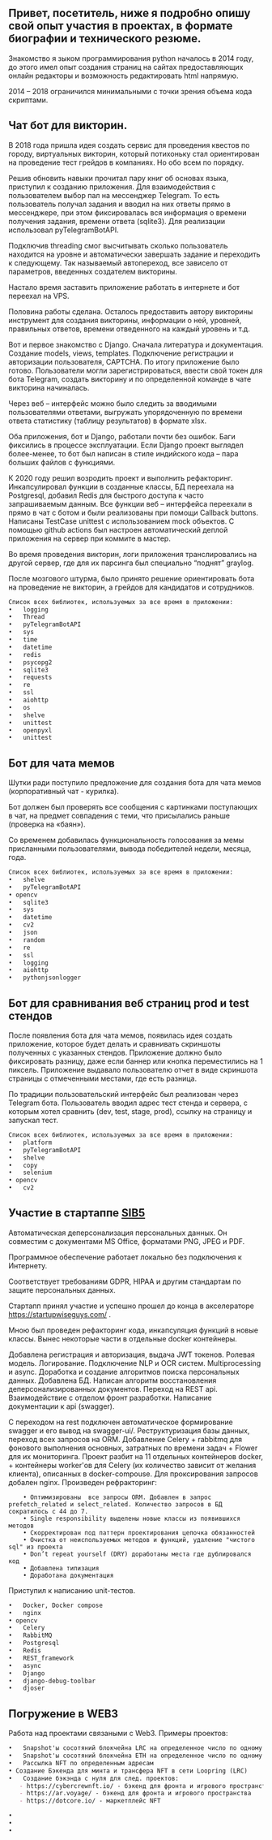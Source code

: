 
## Привет, посетитель, ниже я подробно опишу свой опыт участия в проектах, в формате биографии и технического резюме.

  Знакомство я зыком программирования python началось в 2014 году, до этого имел опыт создания страниц на сайтах предоставляющих онлайн редакторы и возможность редактировать html напрямую.

  2014 – 2018 ограничился минимальными с точки зрения объема кода скриптами.

## Чат бот для викторин.

  В 2018 года пришла идея создать сервис для проведения квестов по городу, виртуальных викторин, который потихоньку стал ориентирован на проведение тест грейдов в компаниях. Но обо всем по порядку.

  Решив обновить навыки прочитал пару книг об основах языка, приступил к созданию приложения. Для взаимодействия с пользователем выбор пал на мессенджер Telegram.
То есть пользователь получал задания и вводил на них ответы прямо в мессенджере, при этом фиксировалась вся информация о времени получения задания, времени ответа (sqlite3). Для реализации использовал pyTelegramBotAPI.

  Подключив threading смог высчитывать сколько пользователь находится на уровне и автоматически завершать задание и переходить к следующему. Так называемый автопереход, все зависело от параметров, введенных создателем викторины.

  Настало время заставить приложение работать в интернете и бот переехал на VPS.

  Половина работы сделана. Осталось предоставить автору викторины инструмент для создания викторины, информации о ней, уровней, правильных ответов, времени отведенного на каждый уровень и т.д.

  Вот и первое знакомство с Django. Сначала литература и документация. Создание models, views, templates. Подключение регистрации и авторизации пользователя, CAPTCHA. 
По итогу приложение было готово. Пользователи могли зарегистрироваться, ввести свой токен для бота Telegram, создать викторину и по определенной команде в чате викторина начиналась.

  Через веб – интерфейс можно было следить за вводимыми пользователями ответами, выгружать упорядоченную по времени ответа статистику (таблицу результатов) в формате xlsx.

  Оба приложения, бот и Django, работали почти без ошибок. Баги фиксились в процессе эксплуатации. Если Django проект выглядел более-менее, то бот был написан в стиле индийского кода – пара больших файлов с функциями.

  К 2020 году решил возродить проект и выполнить рефакторинг. Инкапсулировал функции в созданные классы, БД переехала на Postgresql, добавил Redis для быстрого доступа к часто запрашиваемым данным. Все функции веб – интерфейса переехали в прямо в чат с ботом и были реализованы при помощи Callback buttons. Написаны TestCase unittest с использованием mock объектов. С помощью github actions был настроен автоматический деплой приложения на сервер при коммите в мастер.

  Во время проведения викторин, логи приложения транслировались на другой сервер, где для их парсинга был специально “поднят” graylog.

  После мозгового штурма, было принято решение ориентировать бота на проведение не викторин, а грейдов для кандидатов и сотрудников. 

```markdown
Список всех библиотек, используемых за все время в приложении:
•	logging
•	Thread
•	pyTelegramBotAPI 
•	sys
•	time
•	datetime
•	redis
•	psycopg2
•	sqlite3
•	requests
•	re
•	ssl
•	aiohttp
•	os
•	shelve
•	unittest
•	openpyxl
•	unittest

```
## Бот для чата мемов

  Шутки ради поступило предложение для создания бота для чата мемов (корпоративный чат - курилка). 

  Бот должен был проверять все сообщения с картинками поступающих в чат, на предмет совпадения с теми, что присылались раньше (проверка на «баян»).

  Со временем добавилась функциональность голосования за мемы присланными пользователями, вывода победителей недели, месяца, года.

```markdown
Список всех библиотек, используемых за все время в приложении:
•	shelve
•	pyTelegramBotAPI 
• opencv
•	sqlite3
•	sys
•	datetime
•	cv2
•	json
•	random
•	re
•	ssl
•	logging
•	aiohttp
•	pythonjsonlogger
```
## Бот для сравнивания веб страниц prod и test стендов

  После появления бота для чата мемов, появилась идея создать приложение, которое будет делать и сравнивать скриншоты полученных с указанных стендов. Приложение должно было фиксировать разницу, даже если баннер или кнопка переместились на 1 пиксель. Приложение выдавало пользователю отчет в виде скриншота страницы с отмеченными местами, где есть разница.

  По традиции пользовательский интерфейс был реализован через Telegram бота. Пользователь вводил адрес тест стенда и сервера, с которым хотел сравнить (dev, test, stage, prod), ссылку на страницу и запускал тест. 

```markdown
Список всех библиотек, используемых за все время в приложении:
•	platform
•	pyTelegramBotAPI 
•	shelve
•	copy
•	selenium
• opencv
•	cv2
```
## Участие в стартаппе [SIB5](https://sib5.tech/)

   Автоматическая деперсонализация персональных данных. Он совместим с документами MS Office, форматами PNG, JPEG и PDF.

   Программное обеспечение работает локально без подключения к Интернету.

   Соответствует требованиям GDPR, HIPAA и другим стандартам по защите персональных данных.
   
   Стартапп принял участие и успешно прошел до конца в  акселераторе https://startupwiseguys.com/ .
   
   Мною был проведен рефакторинг кода, инкапсуляция функций в новые классы. Вынес некоторые части в отдельные docker контейнеры.
 
   Добавлена регистрация и авторизация, выдача JWT токенов. Ролевая модель. Логирование. Подключение NLP и OCR систем. Multiprocessing и async. Доработка и создание алгоритмов поиска персональных данных. Добавлена БД. Написан алгоритм восстановления деперсонализированных документов. Переход на REST api. Взаимодействие с отделом фронт разработки. Написание документации к api (swagger).

   С переходом на rest подключен автоматическое формирование swagger и его вывод на swagger-ui/. Реструктуризация базы данных, переход всех запросов на ORM.  Добавление  Celery + rabbitmq для фонового выполнения основных, затратных по времени задач + Flower для их мониторинга. 
   Проект разбит на 11 отдельных контейнеров docker, + контейнеры worker'ов для Celery (их количество зависит от желания клиента), описанных в docker-compouse. Для проксирования запросов добален nginx.
    Произведен рефракторинг: 

        • Оптимизированы  все запросы ORM. Добавлен в запрос prefetch_related и select_related. Количество запросов в БД сократилось с 44 до 7.
        • Single responsibility выделены новые классы из появившихся методов
        • Скорректирован под паттерн проектирования цепочка обязанностей
        • Очистка от неиспользуемых методов и функций, удаление "чистого sql" из проекта
        • Don’t repeat yourself (DRY) доработаны места где дублировался код
        • Добавлена типизация
        • Доработана документация
        
   Приступил к написанию unit-тестов.
     
 ```markdown
•	Docker, Docker compose
•	nginx
• opencv 
•	Celery
•	RabbitMQ
•	Postgresql
•	Redis
•	REST_framework
•	async
•	Django
•	django-debug-toolbar
•	djoser

```

## Погружение в WEB3

  Работа над проектами связаными с Web3.
  Примеры проектов:
  
 ```markdown
•	Snapshot'ы сосотяний блокчейна LRC на определенное число по одному из Smart contract
•	Snapshot'ы сосотяний блокчейна ETH на определенное число по одному из Smart contract
•	Рассылка NFT по определенным адресам
• Создание Бэкенда для минта и трансфера NFT в сети Loopring (LRC)	
•	Создание бэкэнда с нуля для след. проектов:
    - https://cybercrewnft.io/ - бэкенд для фронта и игрового пространства
    - https://ar.voyage/ - бэкенд для фронта и игрового пространства
    - https://dotcore.io/ - маркетплейс NFT
 
•	
•	
•	

```
